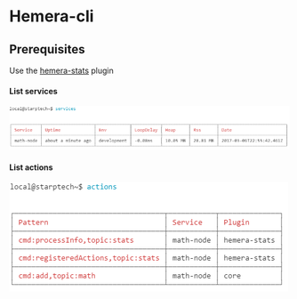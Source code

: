 # Hemera-cli

## Prerequisites

Use the [hemera-stats](https://github.com/hemerajs/hemera/tree/master/packages/hemera-stats) plugin

#### List services
![Hemera](https://github.com/hemerajs/hemera-cli/blob/master/media/hemera-cli.png?raw=true)


#### List actions
![Hemera](https://github.com/hemerajs/hemera-cli/blob/master/media/actions.png?raw=true)

